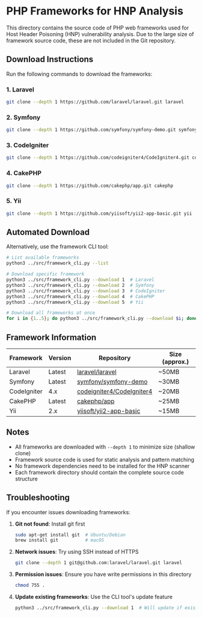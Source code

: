 # PHP Frameworks for HNP Analysis

This directory contains the source code of PHP web frameworks used for Host Header Poisoning (HNP) vulnerability analysis. Due to the large size of framework source code, these are not included in the Git repository.

## Download Instructions

Run the following commands to download the frameworks:

### 1. Laravel
```bash
git clone --depth 1 https://github.com/laravel/laravel.git laravel
```

### 2. Symfony
```bash
git clone --depth 1 https://github.com/symfony/symfony-demo.git symfony
```

### 3. CodeIgniter
```bash
git clone --depth 1 https://github.com/codeigniter4/CodeIgniter4.git codeigniter
```

### 4. CakePHP
```bash
git clone --depth 1 https://github.com/cakephp/app.git cakephp
```

### 5. Yii
```bash
git clone --depth 1 https://github.com/yiisoft/yii2-app-basic.git yii
```

## Automated Download

Alternatively, use the framework CLI tool:

```bash
# List available frameworks
python3 ../src/framework_cli.py --list

# Download specific framework
python3 ../src/framework_cli.py --download 1  # Laravel
python3 ../src/framework_cli.py --download 2  # Symfony
python3 ../src/framework_cli.py --download 3  # CodeIgniter
python3 ../src/framework_cli.py --download 4  # CakePHP
python3 ../src/framework_cli.py --download 5  # Yii

# Download all frameworks at once
for i in {1..5}; do python3 ../src/framework_cli.py --download $i; done
```

## Framework Information

| Framework | Version | Repository | Size (approx.) |
|-----------|---------|------------|----------------|
| Laravel | Latest | [laravel/laravel](https://github.com/laravel/laravel) | ~50MB |
| Symfony | Latest | [symfony/symfony-demo](https://github.com/symfony/symfony-demo) | ~30MB |
| CodeIgniter | 4.x | [codeigniter4/CodeIgniter4](https://github.com/codeigniter4/CodeIgniter4) | ~20MB |
| CakePHP | Latest | [cakephp/app](https://github.com/cakephp/app) | ~25MB |
| Yii | 2.x | [yiisoft/yii2-app-basic](https://github.com/yiisoft/yii2-app-basic) | ~15MB |

## Notes

- All frameworks are downloaded with `--depth 1` to minimize size (shallow clone)
- Framework source code is used for static analysis and pattern matching
- No framework dependencies need to be installed for the HNP scanner
- Each framework directory should contain the complete source code structure

## Troubleshooting

If you encounter issues downloading frameworks:

1. **Git not found**: Install git first
   ```bash
   sudo apt-get install git  # Ubuntu/Debian
   brew install git          # macOS
   ```

2. **Network issues**: Try using SSH instead of HTTPS
   ```bash
   git clone --depth 1 git@github.com:laravel/laravel.git laravel
   ```

3. **Permission issues**: Ensure you have write permissions in this directory
   ```bash
   chmod 755 .
   ```

4. **Update existing frameworks**: Use the CLI tool's update feature
   ```bash
   python3 ../src/framework_cli.py --download 1  # Will update if exists
   ```
